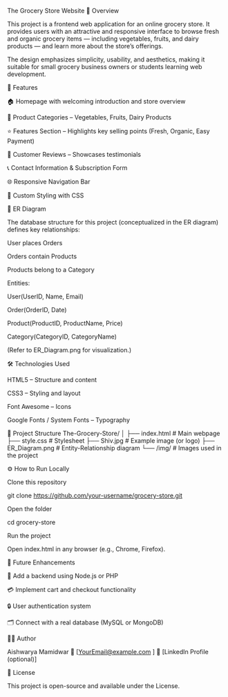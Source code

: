 The Grocery Store Website
📖 Overview

This project is a frontend web application for an online grocery store. It provides users with an attractive and responsive interface to browse fresh and organic grocery items — including vegetables, fruits, and dairy products — and learn more about the store’s offerings.

The design emphasizes simplicity, usability, and aesthetics, making it suitable for small grocery business owners or students learning web development.

🧩 Features

🏠 Homepage with welcoming introduction and store overview

🥦 Product Categories – Vegetables, Fruits, Dairy Products

⭐ Features Section – Highlights key selling points (Fresh, Organic, Easy Payment)

💬 Customer Reviews – Showcases testimonials

📞 Contact Information & Subscription Form

🌐 Responsive Navigation Bar

🎨 Custom Styling with CSS

🧱 ER Diagram

The database structure for this project (conceptualized in the ER diagram) defines key relationships:

User places Orders

Orders contain Products

Products belong to a Category

Entities:

User(UserID, Name, Email)

Order(OrderID, Date)

Product(ProductID, ProductName, Price)

Category(CategoryID, CategoryName)

(Refer to ER_Diagram.png for visualization.)

🛠️ Technologies Used

HTML5 – Structure and content

CSS3 – Styling and layout

Font Awesome – Icons

Google Fonts / System Fonts – Typography

📂 Project Structure
The-Grocery-Store/
│
├── index.html          # Main webpage
├── style.css           # Stylesheet
├── Shiv.jpg            # Example image (or logo)
├── ER_Diagram.png      # Entity-Relationship diagram
└── /img/               # Images used in the project

⚙️ How to Run Locally

Clone this repository

git clone https://github.com/your-username/grocery-store.git


Open the folder

cd grocery-store


Run the project

Open index.html in any browser (e.g., Chrome, Firefox).

🚀 Future Enhancements

🧾 Add a backend using Node.js or PHP

💳 Implement cart and checkout functionality

🔒 User authentication system

🗂️ Connect with a real database (MySQL or MongoDB)

👩‍💻 Author

Aishwarya Mamidwar
📧 [YourEmail@example.com
]
🔗 [LinkedIn Profile (optional)]

📝 License

This project is open-source and available under the License.
